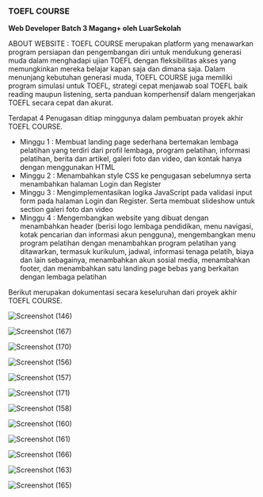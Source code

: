 <h3>TOEFL COURSE</h3>

<b>Web Developer Batch 3 Magang+ oleh LuarSekolah</b>

ABOUT WEBSITE : TOEFL COURSE merupakan platform yang menawarkan program persiapan dan pengembangan diri untuk mendukung generasi muda dalam menghadapi ujian TOEFL dengan fleksibilitas akses yang memungkinkan mereka belajar kapan saja dan dimana saja. Dalam menunjang kebutuhan generasi muda, TOEFL COURSE juga memiliki program simulasi untuk TOEFL, strategi cepat menjawab soal TOEFL baik reading maupun listening, serta panduan komperhensif dalam mengerjakan TOEFL secara cepat dan akurat.

Terdapat 4 Penugasan ditiap minggunya dalam pembuatan proyek akhir TOEFL COURSE.
- Minggu 1 : Membuat landing page sederhana bertemakan lembaga pelatihan yang terdiri dari profil lembaga, program pelatihan, informasi pelatihan, berita dan artikel, galeri foto dan video, dan kontak hanya dengan menggunakan HTML
- Minggu 2 : Menambahkan style CSS ke pengugasan sebelumnya serta menambahkan halaman Login dan Register
- Minggu 3 : Mengimplementasikan logika JavaScript pada validasi input form pada halaman Login dan Register. Serta membuat slideshow untuk section galeri foto dan video
- Minggu 4 : Mengembangkan website yang dibuat dengan menambahkan header (berisi logo lembaga pendidikan, menu navigasi, kotak pencarian dan informasi akun pengguna), mengembangkan menu program pelatihan dengan menambahkan program pelatihan yang ditawarkan, termasuk kurikulum, jadwal, informasi tenaga pelatih, biaya dan lain sebagainya, menambahkan akun sosial media, menambahkan footer, dan menambahkan satu landing page bebas yang berkaitan dengan lembaga pelatihan

Berikut merupakan dokumentasi secara keseluruhan dari proyek akhir TOEFL COURSE.

![Screenshot (146)](https://github.com/FidelaAzzahra/TOEFL_COURSE/assets/114632917/9c56ee9d-e6ad-4abf-9251-d5c448d768f9)

![Screenshot (167)](https://github.com/FidelaAzzahra/TOEFL_COURSE/assets/114632917/ae43e52d-2028-4ae2-a3b3-e2b69a4b9500)

![Screenshot (170)](https://github.com/FidelaAzzahra/TOEFL_COURSE/assets/114632917/a68f4b47-a06f-4d87-a79f-25d53d46345e)

![Screenshot (156)](https://github.com/FidelaAzzahra/TOEFL_COURSE/assets/114632917/15ba3861-bef0-4344-8657-98d1108da227)

![Screenshot (157)](https://github.com/FidelaAzzahra/TOEFL_COURSE/assets/114632917/299e0ecd-727e-453c-878e-5787dd732191)

![Screenshot (171)](https://github.com/FidelaAzzahra/TOEFL_COURSE/assets/114632917/0caeaaf9-2248-456e-853a-f8e6a7841d6e)

![Screenshot (158)](https://github.com/FidelaAzzahra/TOEFL_COURSE/assets/114632917/5420db16-20a2-45f5-af74-6e326513b96f)

![Screenshot (160)](https://github.com/FidelaAzzahra/TOEFL_COURSE/assets/114632917/88462632-1254-4f7e-8990-7f41cb2dec2d)

![Screenshot (161)](https://github.com/FidelaAzzahra/TOEFL_COURSE/assets/114632917/40efd257-9a36-40a3-b249-975652db4a62)

![Screenshot (166)](https://github.com/FidelaAzzahra/TOEFL_COURSE/assets/114632917/91d0b20b-60cd-440e-9a9c-d107cacba301)

![Screenshot (163)](https://github.com/FidelaAzzahra/TOEFL_COURSE/assets/114632917/6f5034cc-9f18-4ef0-bf76-a9e2bf86f80b)

![Screenshot (165)](https://github.com/FidelaAzzahra/TOEFL_COURSE/assets/114632917/13f36af4-2dcc-42f3-8b36-2f58e8e83003)
